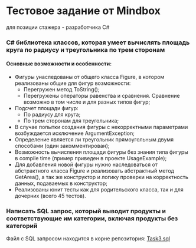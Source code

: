 # Тестовое задание от Mindbox
для позиции стажера - разработчика C#

### C# библиотека классов, которая умеет вычислять площадь круга по радиусу и треугольника по трем сторонам
#### Основные возможности и особенности:
* Фигуры унаследованы от общего класса Figure, в котором реализованы общие для фигур возможности:
    * Перегружен метод ToString();
    * Перегружены операторы равенства и сравнения. Сравнение возможно в том числе и для разных типов фигур;
* Подсчет площади фигур:
    * По радиусу для круга;
    * По трем сторонам для треугольника;
* В случае попытки создания фигуры с некорректными параметрами возбуждается исключение ArgumentException;
* Определение является ли треугольник прямоугольным двумя способами (один закомментирован);
* Возможность вычисления площади фигуры без знания типа фигуры в compile time (пример приведен в проекте UsageExample);
* Для добавления новой фигуры нужно наследоваться от абстрактного класса Figure и реализовать абстрактный метод GetArea(), а так же конструктор и логику проверки на корректность данных, подаваемых в конструктор;
* Реализованы юнит тесты как для родительского класса, так и для дочерних (всего 45 тестов).

### Написать SQL запрос, который выводит продукты и соответствующие им категории, включая продукты без категорий
Файл с SQL запросом находится в корне репозитория: [Task3.sql](https://github.com/grimashevich/ForMindbox/blob/main/Task3.sql)
